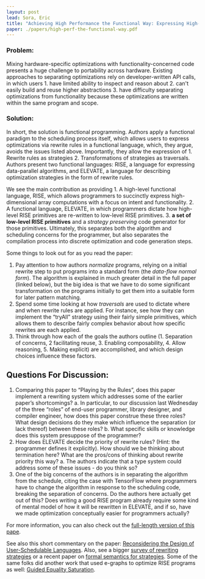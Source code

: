 ```yaml
---
layout: post
lead: Sora, Eric
title: "Achieving High Performance the Functional Way: Expressing High-Performance Optimizations as Rewrite Strategies"
paper: ./papers/high-perf-the-functional-way.pdf
---
```


### Problem: 
Mixing hardware-specific optimizations with functionality-concerned code presents a huge challenge to portability across hardware. Existing approaches to separating optimizations rely on developer-written API calls, in which users 1. have limited ability to inspect and reason about 2. can't easily build and reuse higher abstractions 3. have difficulty separating optimizations from functionality because these optimizations are written within the same program and scope. 

### Solution: 
In short, the solution is functional programming. Authors apply a functional paradigm to the scheduling process itself, which allows users to express optimizations via rewrite rules in a functional language, which, they argue, avoids the issues listed above. Importantly, they allow the expression of 1. Rewrite rules as strategies 2. Transformations of strategies as traversals. Authors present two functional languages: RISE, a language for expressing data-parallel algorithms, and ELEVATE, a language for describing optimization strategies in the form of rewrite rules. 

We see the main contribution as providing 1. A high-level functional language, RISE, which allows programmers to succinctly express high-dimensional array computations with a focus on intent and functionality. 2. A functional language, ELEVATE, in which programmers dictate how high-level RISE primitives are re-written to low-level RISE primitives. 3. **a set of low-level RISE primitives** and a *strategy preserving* code generator for those primitives. Ultimately, this separates both the algorithm and scheduling concerns for the programmer, but also separates the compilation process into discrete optimization and code generation steps. 

Some things to look out for as you read the paper: 
1. Pay attention to how authors *normalize* programs, relying on a initial rewrite step to put programs into a standard form (the *data-flow normal form*). The algorithm is explained in much greater detail in the full paper (linked below), but the big idea is that we have to do some significant transformation on the programs initially to get them into a suitable form for later pattern matching. 
2. Spend some time looking at how *traversals* are used to dictate where and when rewrite rules are applied. For instance, see how they can implement the “tryAll” strategy using their fairly simple primitives, which allows them to describe fairly complex behavior about how specific rewrites are each applied. 
3. Think through how each of the goals the authors outline (1. Separation of concerns, 2 facilitating reuse, 3. Enabling composability, 4. Allow reasoning, 5. Making explicit) are accomplished, and which design choices influence these factors. 

## Questions For Discussion:

1. Comparing this paper to “Playing by the Rules”, does this paper implement a rewriting system which addresses some of the earlier paper’s shortcomings?
 a. In particular, to our discussion last Wednesday of the three “roles” of end-user programmer, library designer, and compiler engineer, how does this paper construe these three roles? What design decisions do they make which influence the separation (or lack thereof) between these roles? 
 b. What specific skills or knowledge does this system presuppose of the programmer? 
2. How does ELEVATE decide the priority of rewrite rules? (Hint: the programmer defines it explicitly). How should we be thinking about termination here? What are the pros/cons of thinking about rewrite priority this way? 
 a. The authors indicate that a type system could address some of these issues - do you think so? 
3. One of the big concerns of the authors is in separating the algorithm from the schedule, citing the case with TensorFlow where programmers have to change the algorithm in response to the scheduling code, breaking the separation of concerns. Do the authors here actually get out of this? Does writing a good RISE program already require some kind of mental model of how it will be rewritten in ELEVATE, and if so, have we made optimization conceptually easier for programmers actually? 

For more information, you can also check out the [full-length version of this pape](https://bastianhagedorn.github.io/files/publications/2020/ICFP-2020.pdf).

See also this short commentary on the paper:
[Reconsidering the Design of User-Schedulable Languages](https://dl.acm.org/doi/pdf/10.1145/3580370).
Also, see a 
 bigger [survey of rewriting strategies](https://inria.hal.science/hal-01143486/file/HK-RewStrat.pdf)
 or a recent paper on
 [formal semantics for strategies](https://michel.steuwer.info/files/publications/2024/POPL-2024-1.pdf).
Some of the same folks did another work that used e-graphs to optimize RISE programs as well: [Guided Equality Saturation](https://dl.acm.org/doi/10.1145/3632900).
